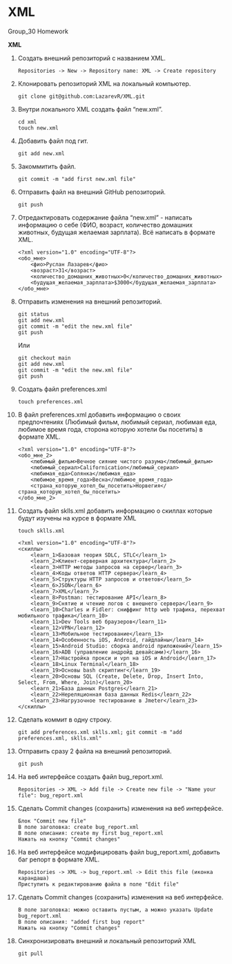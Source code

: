 # XML
Group_30 Homework

**XML**

1. Создать внешний репозиторий c названием XML.

	  `Repositories -> New -> Repository name: XML -> Create repository`

2. Клонировать репозиторий XML на локальный компьютер.

	`git clone git@github.com:LazarevR/XML.git`

3. Внутри локального XML создать файл “new.xml”.
	```
	cd xml
	touch new.xml
	```
4. Добавить файл под гит.

	`git add new.xml`

5. Закоммитить файл.

	`git commit -m "add first new.xml file"`

6. Отправить файл на внешний GitHub репозиторий.

	`git push`

7. Отредактировать содержание файла “new.xml” - написать информацию о себе (ФИО, возраст, количество домашних животных, будущая желаемая зарплата). Всё написать в формате XML.
	```	
	<?xml version="1.0" encoding="UTF-8"?>
	<обо_мне>
		<фио>Руслан Лазарев</фио>
		<возраст>31</возраст>
		<количество_домашних_животных>0</количество_домашних_животных>
		<будущая_желаемая_зарплата>$3000</будущая_желаемая_зарплата>
	</обо_мне>
	```
8. Отправить изменения на внешний репозиторий.
	```
	git status
	git add new.xml
	git commit -m "edit the new.xml file"
	git push
	```
	Или
	```
	git checkout main
	git add new.xml
	git commit -m "edit the new.xml file"
	git push
	```
9. Создать файл preferences.xml

	`touch preferences.xml`

10. В файл preferences.xml добавить информацию о своих предпочтениях (Любимый фильм, любимый сериал, любимая еда, любимое время года, сторона которую хотели бы посетить) в формате XML.
	```
	<?xml version="1.0" encoding="UTF-8"?>
	<обо_мне_2>
		<любимый_фильм>Вечное сияние чистого разума</любимый_фильм>
		<любимый_сериал>Californication</любимый_сериал>
		<любимая_еда>Солянка</любимая_еда>
		<любимое_время_года>Весна</любимое_время_года>
		<страна_которую_хотел_бы_посетить>Норвегия</страна_которую_хотел_бы_посетить>
	</обо_мне_2>
	```
11. Создать файл sklls.xml добавить информацию о скиллах которые будут изучены на курсе в формате XML

	`touch sklls.xml`
	```
	<?xml version="1.0" encoding="UTF-8"?>
	<скиллы>
		<learn_1>Базовая теория SDLC, STLC</learn_1>
		<learn_2>Клиент-серверная архитектура</learn_2>
		<learn_3>HTTP методы запросов на сервер</learn_3>
		<learn_4>Коды ответов HTTP сервера</learn_4>
		<learn_5>Структуры HTTP запросов и ответов</learn_5>
		<learn_6>JSON</learn_6>
		<learn_7>XML</learn_7>
		<learn_8>Postman: тестирование API</learn_8>
		<learn_9>Снятие и чтение логов c внешнего сервера</learn_9>
		<learn_10>Charles и Fidler: сниффинг http web трафика, перехват мобильного трафика</learn_10>
		<learn_11>Dev Tools веб браузеров</learn_11>
		<learn_12>VPN</learn_12>
		<learn_13>Мобильное тестирование</learn_13>
		<learn_14>Особенность iOS, Android, гайдлайны</learn_14>
		<learn_15>Android Studio: сборка android приложений</learn_15>
		<learn_16>ADB (управление андройд девайсами)</learn_16>
		<learn_17>Настройка прокси и vpn на iOS и Android</learn_17>
		<learn_18>Linux Terminal</learn_18>
		<learn_19>Основы bash скриптинг</learn_19>
		<learn_20>Основы SQL (Create, Delete, Drop, Insert Into, Select, From, Where, Join)</learn_20>
		<learn_21>База данных Postgres</learn_21>
		<learn_22>Нереляционная база данных Redis</learn_22>
		<learn_23>Нагрузочное тестирование в Jmeter</learn_23>
	</скиллы>
	```
12. Сделать коммит в одну строку.

	`git add preferences.xml sklls.xml; git commit -m "add preferences.xml, sklls.xml"`

13. Отправить сразу 2 файла на внешний репозиторий.

	`git push`

14. На веб интерфейсе создать файл bug_report.xml.

	`Repositories -> XML -> Add file -> Create new file -> "Name your file": bug_report.xml`

15. Сделать Commit changes (сохранить) изменения на веб интерфейсе.
	```
	Блок "Commit new file"
	В поле заголовка: create bug_report.xml
	В поле описания: create my first bug_report.xml
	Нажать на кнопку "Commit changes"
	```
16. На веб интерфейсе модифицировать файл bug_report.xml, добавить баг репорт в формате XML.
	```
	Repositories -> XML -> bug_report.xml -> Edit this file (иконка карандаша)
	Приступить к редактированию файла в поле "Edit file"
	```
17. Сделать Commit changes (сохранить) изменения на веб интерфейсе.
	```
	В поле заголовка: можно оставить пустым, а можно указать Update bug_report.xml
	В поле описания: "added first bug report"
	Нажать на кнопку "Commit changes"
	```
18. Синхронизировать внешний и локальный репозиторий XML

	`git pull`
